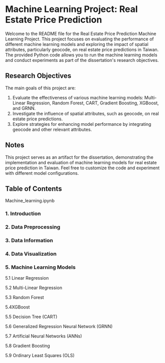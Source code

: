 # Machine Learning Project: Real Estate Price Prediction
Welcome to the README file for the Real Estate Price Prediction Machine Learning Project. This project focuses on evaluating the performance of different machine learning models and exploring the impact of spatial attributes, particularly geocode, on real estate price predictions in Taiwan. The provided Python code allows you to run the machine learning models and conduct experiments as part of the dissertation's research objectives.

## Research Objectives
The main goals of this project are:

1. Evaluate the effectiveness of various machine learning models: Multi-Linear Regression, Random Forest, CART, Gradient Boosting, XGBoost, and GRNN.
2. Investigate the influence of spatial attributes, such as geocode, on real estate price predictions.
3. Explore strategies for enhancing model performance by integrating geocode and other relevant attributes.

## Notes
This project serves as an artifact for the dissertation, demonstrating the implementation and evaluation of machine learning models for real estate price prediction in Taiwan.
Feel free to customize the code and experiment with different model configurations.

## Table of Contents
Machine_learning.ipynb

### 1. Introduction
### 2. Data Preprocessing
### 3. Data Information
### 4. Data Visualization
### 5. Machine Learning Models

  5.1 Linear Regression

  5.2 Multi-Linear Regression

  5.3 Random Forest

  5.4XGBoost

  5.5 Decision Tree (CART)

  5.6 Generalized Regression Neural Network (GRNN)

  5.7 Artificial Neural Networks (ANNs)

  5.8 Gradient Boosting

  5.9 Ordinary Least Squares (OLS)

